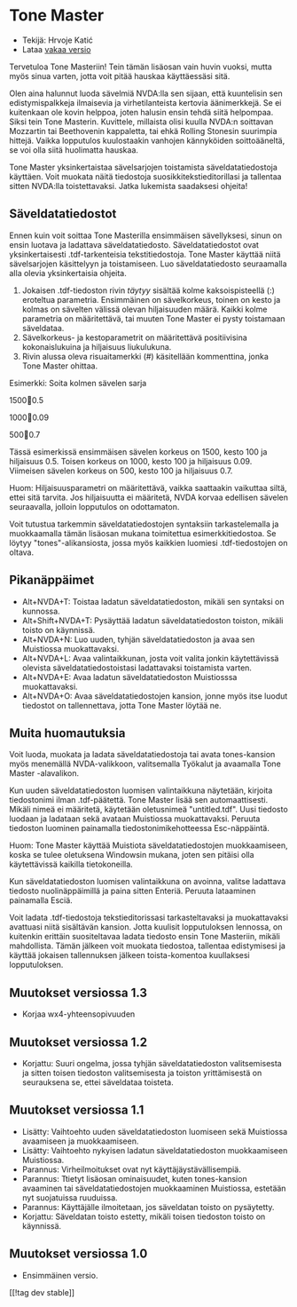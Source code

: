 # Tone Master #

* Tekijä: Hrvoje Katić
* Lataa [vakaa versio][1]

Tervetuloa Tone Masteriin! Tein tämän lisäosan vain huvin vuoksi, mutta myös
sinua varten, jotta voit pitää hauskaa käyttäessäsi sitä.

Olen aina halunnut luoda sävelmiä NVDA:lla sen sijaan, että kuuntelisin sen
edistymispalkkeja ilmaisevia ja virhetilanteista kertovia äänimerkkejä. Se
ei kuitenkaan ole kovin helppoa, joten halusin ensin tehdä siitä
helpompaa. Siksi tein Tone Masterin. Kuvittele, millaista olisi kuulla
NVDA:n soittavan Mozzartin tai Beethovenin kappaletta, tai ehkä Rolling
Stonesin suurimpia hittejä. Vaikka lopputulos kuulostaakin vanhojen
kännyköiden soittoääneltä, se voi olla siitä huolimatta hauskaa.

Tone Master yksinkertaistaa sävelsarjojen toistamista säveldatatiedostoja
käyttäen. Voit muokata näitä tiedostoja suosikkitekstieditorillasi ja
tallentaa sitten NVDA:lla toistettavaksi. Jatka lukemista saadaksesi
ohjeita!

## Säveldatatiedostot

Ennen kuin voit soittaa Tone Masterilla ensimmäisen sävellyksesi, sinun on
ensin luotava ja ladattava säveldatatiedosto. Säveldatatiedostot ovat
yksinkertaisesti .tdf-tarkenteisia tekstitiedostoja. Tone Master käyttää
niitä sävelsarjojen käsittelyyn ja toistamiseen. Luo säveldatatiedosto
seuraamalla alla olevia yksinkertaisia ohjeita.

1. Jokaisen .tdf-tiedoston rivin *täytyy* sisältää kolme kaksoispisteellä
   (:) eroteltua parametria. Ensimmäinen on sävelkorkeus, toinen on kesto ja
   kolmas on sävelten välissä olevan hiljaisuuden määrä. Kaikki kolme
   parametria on määritettävä, tai muuten Tone Master ei pysty toistamaan
   säveldataa.
2. Sävelkorkeus- ja kestoparametrit  on määritettävä positiivisina
   kokonaislukuina ja hiljaisuus liukulukuna.
3. Rivin alussa oleva risuaitamerkki (#) käsitellään kommenttina, jonka Tone
   Master ohittaa.

Esimerkki: Soita kolmen sävelen sarja

1500:100:0.5

1000:100:0.09

500:100:0.7

Tässä esimerkissä ensimmäisen sävelen korkeus on  1500, kesto 100 ja
hiljaisuus 0.5. Toisen korkeus on 1000, kesto 100 ja hiljaisuus
0.09. Viimeisen sävelen korkeus on 500, kesto 100 ja hiljaisuus 0.7.

Huom: Hiljaisuusparametri on määritettävä, vaikka saattaakin vaikuttaa
siltä, ettei sitä tarvita. Jos hiljaisuutta ei määritetä, NVDA korvaa
edellisen sävelen seuraavalla, jolloin lopputulos on odottamaton.

Voit tutustua tarkemmin säveldatatiedostojen syntaksiin tarkastelemalla ja
muokkaamalla tämän lisäosan mukana toimitettua esimerkkitiedostoa. Se löytyy
"tones"-alikansiosta, jossa myös kaikkien luomiesi .tdf-tiedostojen on
oltava.

## Pikanäppäimet

* Alt+NVDA+T: Toistaa ladatun säveldatatiedoston, mikäli sen syntaksi on
  kunnossa.
* Alt+Shift+NVDA+T: Pysäyttää ladatun säveldatatiedoston toiston, mikäli
  toisto on käynnissä.
* Alt+NVDA+N: Luo uuden, tyhjän säveldatatiedoston ja avaa sen Muistiossa
  muokattavaksi.
* Alt+NVDA+L: Avaa valintaikkunan, josta voit valita jonkin käytettävissä
  olevista säveldatatiedostoistasi ladattavaksi toistamista varten.
* Alt+NVDA+E: Avaa ladatun säveldatatiedoston Muistiosssa muokattavaksi.
* Alt+NVDA+O: Avaa säveldatatiedostojen kansion, jonne myös itse luodut
  tiedostot on tallennettava, jotta Tone Master löytää ne.

## Muita huomautuksia

Voit luoda, muokata ja ladata säveldatatiedostoja tai avata  tones-kansion
myös menemällä NVDA-valikkoon, valitsemalla Työkalut ja avaamalla Tone
Master -alavalikon.

Kun uuden säveldatatiedoston luomisen valintaikkuna näytetään, kirjoita
tiedostonimi ilman .tdf-päätettä. Tone Master lisää sen
automaattisesti. Mikäli nimeä ei määritetä, käytetään oletusnimeä
"untitled.tdf". Uusi tiedosto luodaan ja ladataan sekä avataan Muistiossa
muokattavaksi. Peruuta tiedoston luominen painamalla tiedostonimikehotteessa
Esc-näppäintä.

Huom: Tone Master käyttää Muistiota säveldatatiedostojen muokkaamiseen,
koska se tulee oletuksena Windowsin mukana, joten sen pitäisi olla
käytettävissä kaikilla tietokoneilla.

Kun säveldatatiedoston luomisen valintaikkuna on avoinna, valitse ladattava
tiedosto nuolinäppäimillä ja paina sitten Enteriä. Peruuta lataaminen
painamalla Esciä.

Voit ladata .tdf-tiedostoja tekstieditorissasi tarkasteltavaksi ja
muokattavaksi avattuasi niitä sisältävän kansion. Jotta kuulisit
lopputuloksen lennossa, on kuitenkin erittäin suositeltavaa ladata tiedosto
ensin Tone Masteriin, mikäli mahdollista. Tämän jälkeen voit muokata
tiedostoa, tallentaa edistymisesi ja käyttää jokaisen tallennuksen jälkeen
toista-komentoa kuullaksesi lopputuloksen.

## Muutokset versiossa 1.3

* Korjaa wx4-yhteensopivuuden

## Muutokset versiossa 1.2

* Korjattu: Suuri ongelma, jossa tyhjän säveldatatiedoston valitsemisesta ja
  sitten toisen tiedoston valitsemisesta ja toiston yrittämisestä on
  seurauksena se, ettei säveldataa toisteta.

## Muutokset versiossa 1.1

* Lisätty: Vaihtoehto uuden säveldatatiedoston luomiseen sekä Muistiossa
  avaamiseen ja muokkaamiseen.
* Lisätty: Vaihtoehto nykyisen ladatun säveldatatiedoston muokkaamiseen
  Muistiossa.
* Parannus: Virheilmoitukset ovat nyt käyttäjäystävällisempiä.
* Parannus: Ttietyt lisäosan ominaisuudet, kuten tones-kansion avaaminen tai
  säveldatatiedostojen muokkaaminen Muistiossa, estetään nyt suojatuissa
  ruuduissa.
* Parannus: Käyttäjälle ilmoitetaan, jos säveldatan toisto on pysäytetty.
* Korjattu: Säveldatan toisto estetty, mikäli toisen tiedoston toisto on
  käynnissä.

## Muutokset versiossa 1.0

* Ensimmäinen versio.

[[!tag dev stable]]

[1]: https://addons.nvda-project.org/files/get.php?file=tmast
